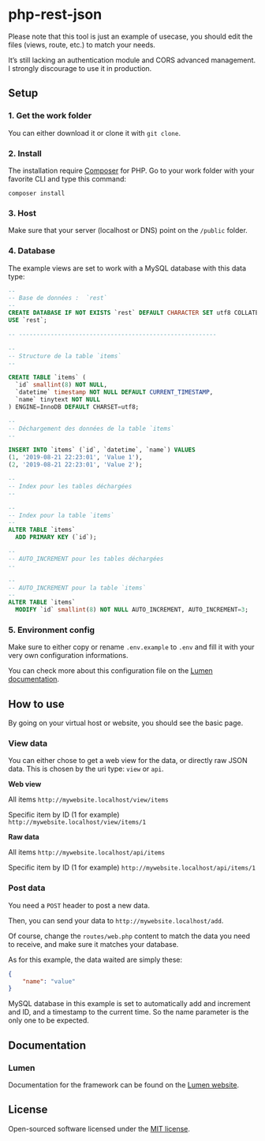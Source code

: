 # php-rest-json

Please note that this tool is just an example of usecase, you should edit the files (views, route, etc.) to match your needs.

It’s still lacking an authentication module and CORS advanced management. I strongly discourage to use it in production.

## Setup

### 1. Get the work folder

You can either download it or clone it with `git clone`.


### 2. Install

The installation require [Composer](https://getcomposer.org/) for PHP. Go to your work folder with your favorite CLI and type this command:

```
composer install
```

### 3. Host

Make sure that your server (localhost or DNS) point on the `/public` folder.

### 4. Database

The example views are set to work with a MySQL database with this data type:

```sql
--
-- Base de données :  `rest`
--
CREATE DATABASE IF NOT EXISTS `rest` DEFAULT CHARACTER SET utf8 COLLATE utf8_general_ci;
USE `rest`;

-- --------------------------------------------------------

--
-- Structure de la table `items`
--

CREATE TABLE `items` (
  `id` smallint(8) NOT NULL,
  `datetime` timestamp NOT NULL DEFAULT CURRENT_TIMESTAMP,
  `name` tinytext NOT NULL
) ENGINE=InnoDB DEFAULT CHARSET=utf8;

--
-- Déchargement des données de la table `items`
--

INSERT INTO `items` (`id`, `datetime`, `name`) VALUES
(1, '2019-08-21 22:23:01', 'Value 1'),
(2, '2019-08-21 22:23:01', 'Value 2');

--
-- Index pour les tables déchargées
--

--
-- Index pour la table `items`
--
ALTER TABLE `items`
  ADD PRIMARY KEY (`id`);

--
-- AUTO_INCREMENT pour les tables déchargées
--

--
-- AUTO_INCREMENT pour la table `items`
--
ALTER TABLE `items`
  MODIFY `id` smallint(8) NOT NULL AUTO_INCREMENT, AUTO_INCREMENT=3;

```

### 5. Environment config

Make sure to either copy or rename `.env.example` to `.env` and fill it with your very own configuration informations.

You can check more about this configuration file on the [Lumen documentation](https://lumen.laravel.com/docs/5.8/configuration).

## How to use

By going on your virtual host or website, you should see the basic page.

### View data

You can either chose to get a web view for the data, or directly raw JSON data. This is chosen by the uri type: `view` or `api`.

**Web view**

All items
```http://mywebsite.localhost/view/items```

Specific item by ID (1 for example)
```http://mywebsite.localhost/view/items/1```

**Raw data**

All items
```http://mywebsite.localhost/api/items```

Specific item by ID (1 for example)
```http://mywebsite.localhost/api/items/1```

### Post data

You need a `POST` header to post a new data.

Then, you can send your data to `http://mywebsite.localhost/add`.

Of course, change the `routes/web.php` content to match the data you need to receive, and make sure it matches your database.

As for this example, the data waited are simply these:

```json
{
	"name": "value"
}
```

MySQL database in this example is set to automatically add and increment and ID, and a timestamp to the current time. So the name parameter is the only one to be expected.

## Documentation

### Lumen
Documentation for the framework can be found on the [Lumen website](https://lumen.laravel.com/docs).


## License

Open-sourced software licensed under the [MIT license](https://opensource.org/licenses/MIT).
